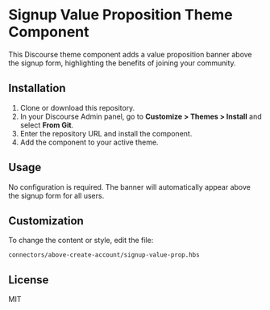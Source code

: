 # Signup Value Proposition Theme Component

This Discourse theme component adds a value proposition banner above the signup form, highlighting the benefits of joining your community.

## Installation

1. Clone or download this repository.
2. In your Discourse Admin panel, go to **Customize > Themes > Install** and select **From Git**.
3. Enter the repository URL and install the component.
4. Add the component to your active theme.

## Usage

No configuration is required. The banner will automatically appear above the signup form for all users.

## Customization

To change the content or style, edit the file:

```
connectors/above-create-account/signup-value-prop.hbs
```

## License

MIT 